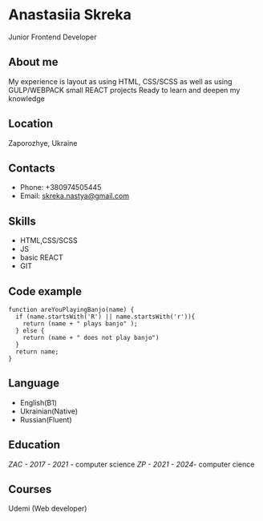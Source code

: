# Anastasiia Skreka
Junior Frontend Developer

## About me
My experience is layout as using HTML, CSS/SCSS as well as using GULP/WEBPACK small REACT projects Ready to learn and deepen my knowledge

## Location
Zaporozhye, Ukraine

## Contacts 
* Phone: +380974505445 
* Email: skreka.nastya@gmail.com

## Skills
* HTML,CSS/SCSS 
* JS 
* basic REACT 
* GIT

## Code example
```
function areYouPlayingBanjo(name) {
  if (name.startsWith('R') || name.startsWith('r')){
    return (name + " plays banjo" );
  } else {
    return (name + " does not play banjo")
  }
  return name;
}
```
## Language
* English(B1) 
* Ukrainian(Native) 
* Russian(Fluent)

## Education
*ZAC - 2017 - 2021* - computer science 
*ZP - 2021 - 2024*- computer cience

## Courses
Udemi (Web developer)
